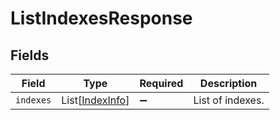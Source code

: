 # ListIndexesResponse


## Fields

| Field                                               | Type                                                | Required                                            | Description                                         |
| --------------------------------------------------- | --------------------------------------------------- | --------------------------------------------------- | --------------------------------------------------- |
| `indexes`                                           | List[[IndexInfo](../../models/shared/indexinfo.md)] | :heavy_minus_sign:                                  | List of indexes.                                    |